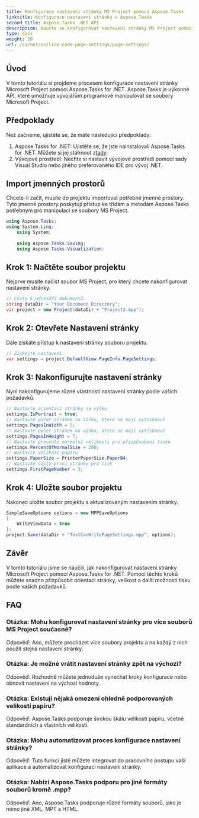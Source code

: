 ```yaml
---
title: Konfigurace nastavení stránky MS Project pomocí Aspose.Tasks
linktitle: Konfigurace nastavení stránky v Aspose.Tasks
second_title: Aspose.Tasks .NET API
description: Naučte se konfigurovat nastavení stránky MS Project pomocí Aspose.Tasks for .NET. Přizpůsobte si orientaci, velikost a další pomocí jednoduchých kroků.
type: docs
weight: 20
url: /cs/net/outline-code-page-settings/page-settings/
---
```

## Úvod
V tomto tutoriálu si projdeme procesem konfigurace nastavení stránky Microsoft Project pomocí Aspose.Tasks for .NET. Aspose.Tasks je výkonné API, které umožňuje vývojářům programově manipulovat se soubory Microsoft Project.
## Předpoklady
Než začneme, ujistěte se, že máte následující předpoklady:
1.  Aspose.Tasks for .NET: Ujistěte se, že jste nainstalovali Aspose.Tasks for .NET. Můžete si jej stáhnout z[tady](https://releases.aspose.com/tasks/net/).
2. Vývojové prostředí: Nechte si nastavit vývojové prostředí pomocí sady Visual Studio nebo jiného preferovaného IDE pro vývoj .NET.

## Import jmenných prostorů
Chcete-li začít, musíte do projektu importovat potřebné jmenné prostory. Tyto jmenné prostory poskytují přístup ke třídám a metodám Aspose.Tasks potřebným pro manipulaci se soubory MS Project.
```csharp
using Aspose.Tasks;
using System.Linq;
    using System;
    
    using Aspose.Tasks.Saving;
    using Aspose.Tasks.Visualization;
```
## Krok 1: Načtěte soubor projektu
Nejprve musíte načíst soubor MS Project, pro který chcete nakonfigurovat nastavení stránky.
```csharp
// Cesta k adresáři dokumentů.
string dataDir = "Your Document Directory";
var project = new Project(dataDir + "Project2.mpp");
```
## Krok 2: Otevřete Nastavení stránky
Dále získáte přístup k nastavení stránky souboru projektu.
```csharp
// Získejte nastavení
var settings = project.DefaultView.PageInfo.PageSettings;
```
## Krok 3: Nakonfigurujte nastavení stránky
Nyní nakonfigurujeme různé vlastnosti nastavení stránky podle vašich požadavků.
```csharp
// Nastavte orientaci stránky na výšku
settings.IsPortrait = true;
// Nastavte počet stránek na šířku, které se mají vytisknout
settings.PagesInWidth = 5;
// Nastavte počet stránek na výšku, které se mají vytisknout
settings.PagesInHeight = 7;
// Nastavte procento normální velikosti pro přizpůsobení tisku
settings.PercentOfNormalSize = 200;
// Nastavte velikost papíru
settings.PaperSize = PrinterPaperSize.PaperB4;
// Nastavte číslo první stránky pro tisk
settings.FirstPageNumber = 3;
```
## Krok 4: Uložte soubor projektu
Nakonec uložte soubor projektu s aktualizovaným nastavením stránky.
```csharp
SimpleSaveOptions options = new MPPSaveOptions
{
    WriteViewData = true
};
project.Save(dataDir + "TestCanWritePageSettings.mpp", options);
```

## Závěr
V tomto tutoriálu jsme se naučili, jak nakonfigurovat nastavení stránky Microsoft Project pomocí Aspose.Tasks for .NET. Pomocí těchto kroků můžete snadno přizpůsobit orientaci stránky, velikost a další možnosti tisku podle vašich požadavků.

## FAQ
### Otázka: Mohu konfigurovat nastavení stránky pro více souborů MS Project současně?
Odpověď: Ano, můžete procházet více soubory projektu a na každý z nich použít stejná nastavení stránky.
### Otázka: Je možné vrátit nastavení stránky zpět na výchozí?
Odpověď: Rozhodně můžete jednoduše vynechat kroky konfigurace nebo obnovit nastavení na výchozí hodnoty.
### Otázka: Existují nějaká omezení ohledně podporovaných velikostí papíru?
Odpověď: Aspose.Tasks podporuje širokou škálu velikostí papíru, včetně standardních a vlastních velikostí.
### Otázka: Mohu automatizovat proces konfigurace nastavení stránky?
Odpověď: Tuto funkci jistě můžete integrovat do pracovního postupu vaší aplikace a automatizovat konfiguraci nastavení stránky.
### Otázka: Nabízí Aspose.Tasks podporu pro jiné formáty souborů kromě .mpp?
Odpověď: Ano, Aspose.Tasks podporuje různé formáty souborů, jako je mimo jiné XML, MPT a HTML.